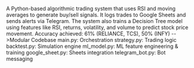 A Python-based algorithmic trading system that uses RSI and moving averages to generate buy/sell signals. It logs trades to Google Sheets and sends alerts via Telegram. The system also trains a Decision Tree model using features like RSI, returns, volatility, and volume to predict stock price movement. Accuracy achieved: 61% (RELIANCE, TCS), 50% (INFY)
-->Modular Codebase
main.py: Orchestration
strategy.py: Trading logic
backtest.py: Simulation engine
ml_model.py: ML feature engineering & training
google_sheet.py: Sheets integration
telegram_bot.py: Bot messaging
